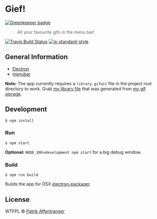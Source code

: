 # Gief!

[![Greenkeeper badge](https://badges.greenkeeper.io/pzi/gief.svg)](https://greenkeeper.io/)

> All your favourite gifs in the menu bar!

[![Travis Build Status](https://travis-ci.org/pzi/gief.svg?branch=master)](https://travis-ci.org/pzi/gief)
[![js-standard-style](https://img.shields.io/badge/code%20style-standard-brightgreen.svg?style=flat)](http://standardjs.com/)

## General Information

* [Electron](http://electron.atom.io)
* [menubar](https://github.com/maxogden/menubar)

**Note:** The app currently requires a `library.gifwit` file in the project root directory to work. Grab [my library file](http://gifs.pzi.io/library.gifwit) that was generated from [my gif storage](https://github.com/pzi/gifs).

## Development

```
$ npm install
```

### Run

```
$ npm start
```

**Optional:** `NODE_ENV=development npm start` for a big debug window.

### Build

```
$ npm run build
```

Builds the app for OSX [electron-packager](https://github.com/maxogden/electron-packager).


## License

WTFPL © [Patrik Affentranger](http://patrikaffentranger.me)
